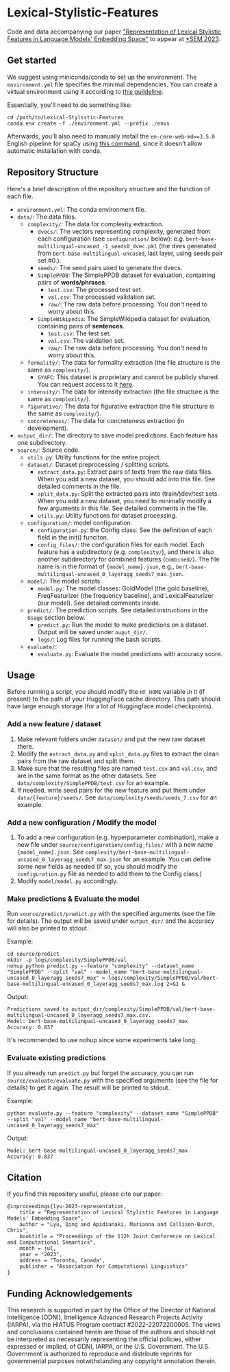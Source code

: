 # Lexical-Stylistic-Features
Code and data accompanying our paper ["Representation of Lexical Stylistic Features in Language Models' Embedding Space"](https://arxiv.org/abs/2305.18657) to appear at [*SEM 2023](https://sites.google.com/view/starsem2023).

## Get started

We suggest using miniconda/conda to set up the environment. The `environment.yml` file specifies the minimal dependencies.
You can create a virtual environment using it according to [this guildeline](https://docs.conda.io/projects/conda/en/latest/user-guide/tasks/manage-environments.html#creating-an-environment-from-an-environment-yml-file).

Essentially, you'll need to do something like:

```
cd /path/to/Lexical-Stylistic-Features
conda env create -f ./environment.yml --prefix ./envs
```

Afterwards, you'll also need to manually install the `en-core-web-md==3.5.0` English pipeline for spaCy using [this command](https://spacy.io/models/en#en_core_web_md), since it doesn't allow automatic installation with conda.

## Repository Structure
Here's a brief description of the repository structure and the function of each file.

- `environment.yml`: The conda environment file.
- `data/`: The data files. 
  - `complexity/`: The data for complexity extraction.
    - `dvecs/`: The vectors representing complexity, generated from each configuration (see `configuration/` below): e.g. `bert-base-multilingual-uncased_-1_seeds0_dvec.pkl` (the dves generated from `bert-base-multilingual-uncased`, last layer, using seeds pair set #0.).
    - `seeds/`: The seed pairs used to generate the dvecs.
    - `SimplePPDB`: The SimplePPDB dataset for evaluation, containing pairs of **words/phrases**.
      - `test.csv`: The processed test set.
      - `val.csv`: The processed validation set.
      - `raw/`: The raw data before processing. You don't need to worry about this.
    - `SimpleWikipedia`: The SimpleWikipedia dataset for evaluation, containing pairs of **sentences**.
      - `test.csv`: The test set.
      - `val.csv`: The validation set.
      - `raw/`: The raw data before processing. You don't need to worry about this.
  - `formality/`: The data for formality extraction (the file structure is the same as `complexity/`).
    - `GYAFC`: This dataset is proprietary and cannot be publicly shared. You can request access to it [here](https://github.com/raosudha89/GYAFC-corpus).
  - `intensity/`: The data for intensity extraction (the file structure is the same as `complexity/`).
  - `figurative/`: The data for figurative extraction (the file structure is the same as `complexity/`).
  - `concreteness/`: The data for concreteness extraction (in development).
- `output_dir/`: The directory to save model predictions. Each feature has one subdirectory.
- `source/`: Source code.
  - `utils.py`: Utility functions for the entire project.
  - `dataset/`: Dataset preprocessing / splitting scripts.
    - `extract_data.py`: Extract pairs of texts from the raw data files. When you add a new dataset, you should add into this file. See detailed comments in the file.
    - `split_data.py`: Split the extracted pairs into (train/)dev/test sets. When you add a new dataset, you need to minimally modify a few arguments in this file. See detailed comments in the file. 
    - `utils.py`: Utility functions for dataset processing.
  - `configuration/`: model configuration.
    - `configuration.py`: the Config class. See the definition of each field in the init() funciton.
    - `config_files/`: the configuration files for each model. Each feature has a subdirectory (e.g. `complexity/`), and there is also another subdirectory for combined features (`combined/`). The file name is in the format of `{model_name}.json`, e.g., `bert-base-multilingual-uncased_0_layeragg_seeds7_max.json`.
  - `model/`: The model scripts.
    - `model.py`: The model classes: GoldModel (the gold baseline), FreqFeaturizer (the frequency baseline), and LexicalFeaturizer (our model). See detailed comments inside.
  - `predict/`: The prediction scripts. See detailed instructions in the `Usage` section below.
    - `predict.py`: Run the model to make predictions on a dataset. Output will be saved under `ouput_dir/`. 
    - `logs/`: Log files for running the bash scripts.
  - `evaluate/`:
    - `evaluate.py`: Evaluate the model predictions with accuracy score.


## Usage

Before running a script, you should modify the `HF_HOME` variable in it (if present) to the path of your HuggingFace cache directory. This path should have large enough storage (for a lot of Huggingface model checkpoints). 

### Add a new feature / dataset
1. Make relevant folders under `dataset/` and put the new raw dataset there.
2. Modify the `extract_data.py` and `split_data.py` files to extract the clean pairs from the raw dataset and split them.
3. Make sure that the resulting files are named `test.csv` and `val.csv`, and are in the same format as the other datasets. See `data/complexity/SimplePPDB/test.csv` for an example.
4. If needed, write seed pairs for the new feature and put them under `data/{feature}/seeds/`. See `data/complexity/seeds/seeds_7.csv` for an example.

### Add a new configuration / Modify the model
1. To add a new configuration (e.g. hyperparameter combination), make a new file under `source/configuration/config_files/` with a new name `{model_name}.json`. See `complexity/bert-base-multilingual-uncased_0_layeragg_seeds7_max.json` for an example. You can define some new fields as needed (if so, you should modify the `configuration.py` file as needed to add them to the Config class.)
2. Modify `model/model.py` accordingly.

### Make predictions & Evaluate the model
Run `source/predict/predict.py` with the specified arguments (see the file for details). The output will be saved under `output_dir/` and the accuracy will also be printed to stdout.

Example: 
```
cd source/predict
mkdir -p logs/complexity/SimplePPDB/val
nohup python predict.py --feature "complexity" --dataset_name "SimplePPDB" --split "val" --model_name "bert-base-multilingual-uncased_0_layeragg_seeds7_max" > logs/complexity/SimplePPDB/val/bert-base-multilingual-uncased_0_layeragg_seeds7_max.log 2>&1 &
```

Output:
```
Predictions saved to output_dir/complexity/SimplePPDB/val/bert-base-multilingual-uncased_0_layeragg_seeds7_max.csv.
Model: bert-base-multilingual-uncased_0_layeragg_seeds7_max
Accuracy: 0.837
```
It's recommended to use nohup since some experiments take long.

### Evaluate existing predictions
If you already run `predict.py` but forget the accuracy, you can run `source/evaluate/evaluate.py` with the specified arguments (see the file for details) to get it again. The result will be printed to stdout.

Example:
```
python evaluate.py --feature "complexity" --dataset_name "SimplePPDB" --split "val" --model_name "bert-base-multilingual-uncased_0_layeragg_seeds7_max"
```
Output:
```
Model: bert-base-multilingual-uncased_0_layeragg_seeds7_max
Accuracy: 0.837
```

## Citation
If you find this repository useful, please cite our paper:
```
@inproceedings{lyu-2023-representation,
    title = "Representation of Lexical Stylistic Features in Language Models' Embedding Space",
    author = "Lyu, Qing and Apidianaki, Marianna and Callison-Burch, Chris",
    booktitle = "Proceedings of the 112h Joint Conference on Lexical and Computational Semantics",
    month = jul,
    year = "2023",
    address = "Toronto, Canada",
    publisher = "Association for Computational Linguistics"
}
```

## Funding Acknowledgements
This research is supported in part by the Office of the Director of National Intelligence (ODNI), Intelligence Advanced Research Projects Activity (IARPA), via the HIATUS Program contract #2022-22072200005. The views and conclusions contained herein are those of the authors and should not be interpreted as necessarily representing the official policies, either expressed or implied, of ODNI, IARPA, or the U.S. Government. The U.S. Government is authorized to reproduce and distribute reprints for governmental purposes notwithstanding any copyright annotation therein. 
